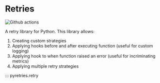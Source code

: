 # Retries

![Github actions](https://github.com/benmezger/pyretries/actions/workflows/main.yml/badge.svg)

A retry library for Python. This library allows:

1. Creating custom strategies
1. Applying hooks before and after executing function (useful for custom logging)
1. Applying hook to when function raised an error (useful for incriminating metrics)
1. Applying multiple retry strategies

::: pyretries.retry
